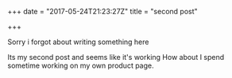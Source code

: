 +++
date = "2017-05-24T21:23:27Z"
title = "second post"

+++
Sorry i forgot about writing something here

Its my second post and seems like it's working
How about I spend sometime working on my own product page.
